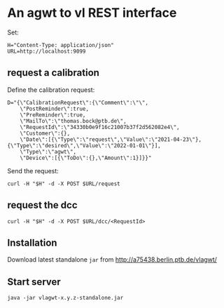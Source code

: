# An agwt to vl REST interface



Set:

```shell
H="Content-Type: application/json"
URL=http://localhost:9099
```

## request a calibration

Define the calibration request:

```shell
D="{\"CalibrationRequest\":{\"Comment\":\"\",
    \"PostReminder\":true,
	\"PreReminder\":true,
	\"MailTo\":\"thomas.bock@ptb.de\",
	\"RequestId\":\"34330b0e9f16c21007b37f2d562082e4\",
	\"Customer\":{},
	\"Date\":[{\"Type\":\"request\",\"Value\":\"2021-04-23\"},{\"Type\":\"desired\",\"Value\":\"2022-01-01\"}],
	\"Type\":\"agwt\",
	\"Device\":[{\"ToDo\":{},\"Amount\":1}]}}"
```

Send the request:

```shell
curl -H "$H" -d -X POST $URL/request
```

## request the dcc


```shell
curl -H "$H" -d -X POST $URL/dcc/<RequestId>
```


## Installation

Download latest standalone `jar` from http://a75438.berlin.ptb.de/vlagwt/

## Start server

```shell
java -jar vlagwt-x.y.z-standalone.jar
```
